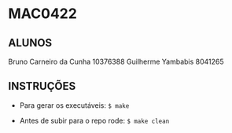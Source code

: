 # MAC0422
## ALUNOS
Bruno Carneiro da Cunha 10376388
Guilherme Yambabis 8041265
## INSTRUÇÕES
* Para gerar os executáveis:
```$ make```

* Antes de subir para o repo rode:
```$ make clean```
